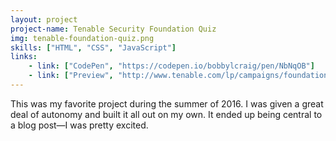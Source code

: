```yaml
---
layout: project
project-name: Tenable Security Foundation Quiz
img: tenable-foundation-quiz.png
skills: ["HTML", "CSS", "JavaScript"]
links:
    - link: ["CodePen", "https://codepen.io/bobbylcraig/pen/NbNqOB"]
    - link: ["Preview", "http://www.tenable.com/lp/campaigns/foundational-security-controls-quiz/"]
---
```


This was my favorite project during the summer of 2016. I was given a great deal of autonomy and built it all out on my own. It ended up being central to a blog post&mdash;I was pretty excited.

